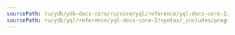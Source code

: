 ```yaml
---
sourcePath: ru/ydb/ydb-docs-core/ru/core/yql/reference/yql-docs-core-2/syntax/_includes/pragma/files.md
sourcePath: ru/ydb/yql/reference/yql-docs-core-2/syntax/_includes/pragma/files.md
---
```




